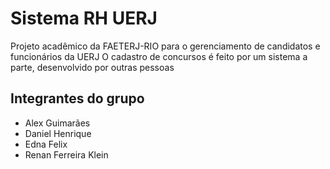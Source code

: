 # Sistema RH UERJ

Projeto acadêmico da FAETERJ-RIO para o gerenciamento de candidatos e funcionários da UERJ
O cadastro de concursos é feito por um sistema a parte, desenvolvido por outras pessoas

## Integrantes do grupo 

 - Alex Guimarães
 - Daniel Henrique
 - Edna Felix
 - Renan Ferreira Klein
